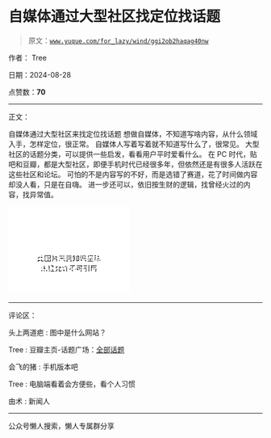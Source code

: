 # 自媒体通过大型社区找定位找话题

> 原文：[`www.yuque.com/for_lazy/wind/ggi2ob2haqag40nw`](https://www.yuque.com/for_lazy/wind/ggi2ob2haqag40nw)

作者： Tree

日期：2024-08-28

点赞数：**70**

* * *

正文：

自媒体通过大型社区来找定位找话题 想做自媒体，不知道写啥内容，从什么领域入手，怎样定位，很正常。 自媒体人写着写着就不知道写什么了，很常见。
大型社区的话题分类，可以提供一些启发，看看用户平时爱看什么。
在 PC 时代，贴吧和豆瓣，都是大型社区，即便手机时代已经很多年，但依然还是有很多人活跃在这些社区和论坛。
可怕的不是内容写的不好，而是选错了赛道，花了时间做内容却没人看，只是在自嗨。 进一步还可以，依旧按生财的逻辑，找曾经火过的内容，找异常值。

![](img/a8206fc257cc121061332b64222552aa.png "None")

* * *

评论区：

头上两道疤 : 图中是什么网站？

Tree : 豆瓣主页-话题广场：[全部话题](https://www.douban.com/gallery/all)

会飞的猪 : 手机版本吧

Tree : 电脑端看着会方便些，看个人习惯

由术 : 新闻人

* * *

公众号懒人搜索，懒人专属群分享